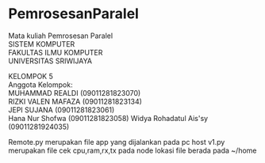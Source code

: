 # PemrosesanParalel
Mata kuliah Pemrosesan Paralel<br/>
SISTEM KOMPUTER<br/>
FAKULTAS ILMU KOMPUTER<br/>
UNIVERSITAS SRIWIJAYA<br/>

KELOMPOK 5 <br/>
Anggota Kelompok: <br/>
MUHAMMAD REALDI           (09011281823070)<br/>
RIZKI VALEN MAFAZA          (09011281823134)<br/>
JEPI SUJANA           (09011281823061)<br/>
Hana Nur Shofwa (09011281823058)
Widya Rohadatul Ais'sy (09011281924035)

Remote.py merupakan file app yang dijalankan pada pc host
v1.py merupakan file cek cpu,ram,rx,tx pada node lokasi file berada pada ~/home
